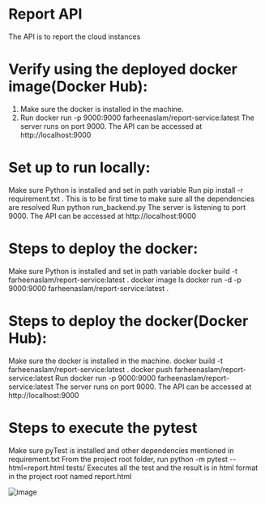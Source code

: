 # Report API
The API is to report the cloud instances

# Verify using the deployed docker image(Docker Hub):
1) Make sure the docker is installed in the machine.
2) Run docker run -p 9000:9000 farheenaslam/report-service:latest
The server runs on port 9000. The API can be accessed at http://localhost:9000

# Set up to run locally:
Make sure Python is installed and set in path variable
Run pip install -r requirement.txt . This is to be first time to make sure all the dependencies are resolved
Run python run_backend.py
The server is listening to port 9000. The API can be accessed at http://localhost:9000

# Steps to deploy the docker:
Make sure Python is installed and set in path variable
docker build -t farheenaslam/report-service:latest .
docker image ls
docker run -d -p 9000:9000 farheenaslam/report-service:latest .

# Steps to deploy the docker(Docker Hub):
Make sure the docker is installed in the machine.
docker build -t farheenaslam/report-service:latest .
docker push farheenaslam/report-service:latest
Run docker run -p 9000:9000 farheenaslam/report-service:latest
The server runs on port 9000. The API can be accessed at http://localhost:9000

# Steps to execute the pytest
Make sure pyTest is installed and other dependencies mentioned in requirement.txt
From the project root folder, run python -m pytest --html=report.html tests/
Executes all the test and the result is in html format in the project root named report.html

![image](https://user-images.githubusercontent.com/16043374/172958784-242ad13c-7b98-44d9-bfb1-9427a188fae2.png)





